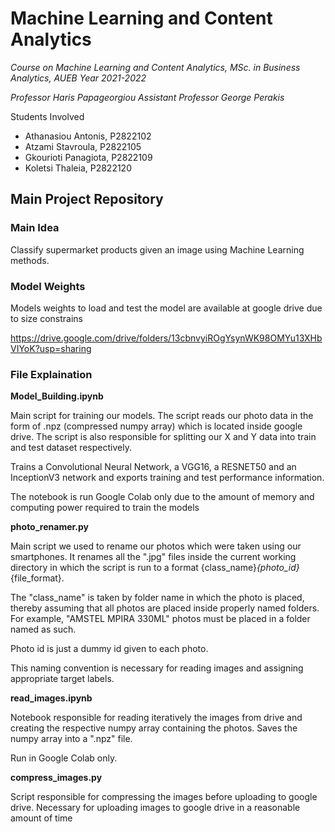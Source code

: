 # Machine Learning and Content Analytics
*Course on Machine Learning and Content Analytics, MSc. in Business Analytics, AUEB*
*Year 2021-2022*

*Professor Haris Papageorgiou*
*Assistant Professor George Perakis*

Students Involved

- Athanasiou Antonis, P2822102
- Atzami Stavroula, P2822105
- Gkourioti Panagiota, P2822109
- Koletsi Thaleia, P2822120

## Main Project Repository

### Main Idea

Classify supermarket products given an image using Machine Learning methods.

### Model Weights

Models weights to load and test the model are available at google drive due to size constrains

https://drive.google.com/drive/folders/13cbnvyiROgYsynWK98OMYu13XHbVIYoK?usp=sharing

### File Explaination

**Model_Building.ipynb**

Main script for training our models.
The script reads our photo data in the form of .npz (compressed numpy array) which is located inside google drive.
The script is also responsible for splitting our X and Y data into train and test dataset respectively.

Trains a Convolutional Neural Network, a VGG16, a RESNET50 and an InceptionV3 network and exports training and test performance information.

The notebook is run Google Colab only due to the amount of memory  and computing power required to train the models

**photo_renamer.py**

Main script we used to rename our photos which were taken using our smartphones. It renames all the ".jpg" files inside the current working directory in which the script is run to a format {class_name}_{photo_id}_{file_format}.

The "class_name" is taken by folder name in which the photo is placed, thereby assuming that all photos are placed inside properly named folders. For example, "AMSTEL MPIRA 330ML" photos must be placed in a folder named as such.

Photo id is just a dummy id given to each photo.

This naming convention is necessary for reading images and assigning appropriate target labels.

**read_images.ipynb**

Notebook responsible for reading iteratively the images from drive and creating the respective numpy array containing the photos.
Saves the numpy array into a ".npz" file.

Run in Google Colab only.

**compress_images.py**

Script responsible for compressing the images before uploading to google drive. Necessary for uploading images to google drive in a reasonable amount of time
